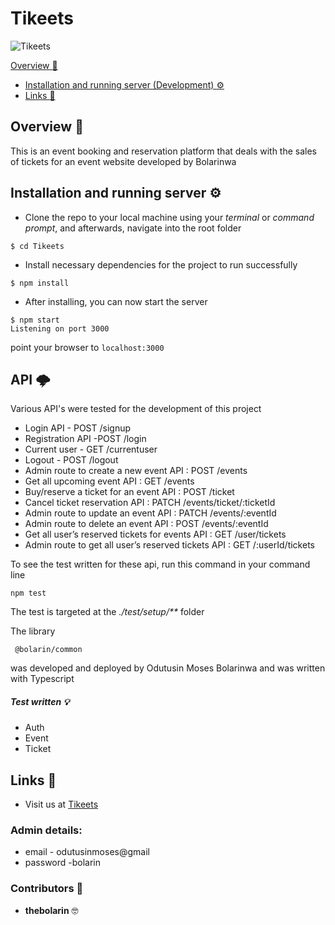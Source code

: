 # Tikeets

![Tikeets](https://github.com/thebolarin/Tikeets/workflows/test/badge.svg)


   [Overview :notebook_with_decorative_cover:](#overview-notebook_with_decorative_cover)
-   [Installation and running server (Development) :gear:](#installation-and-running-server-gear)
-   [Links :link:](#links-link)

## Overview :notebook_with_decorative_cover: 
This is an event booking and reservation platform that deals with the sales of tickets for an event website developed by Bolarinwa

## Installation and running server :gear:
* Clone the repo to your local machine using your _terminal_ or _command prompt_, and afterwards, navigate into the root folder  
```shell script
$ cd Tikeets
```

* Install necessary dependencies for the project to run successfully
```shell script
$ npm install
```

* After installing, you can now start the server
```shell script
$ npm start
Listening on port 3000
```

point your browser to ```localhost:3000```

## API :cloud_with_lightning: 
Various API's were tested for the development of this project
* Login API - POST /signup
* Registration API  -POST  /login
* Current user - GET /currentuser
* Logout - POST /logout
* Admin route to create a new event API : POST /events 
* Get all upcoming event API : GET /events
* Buy/reserve a ticket for an event API  : POST /ticket
* Cancel ticket reservation API : PATCH /events/ticket/:ticketId
* Admin route to update an event API : PATCH /events/:eventId
* Admin route to delete an event API : POST /events/:eventId
* Get all user’s reserved tickets for events API : GET /user/tickets
* Admin route to get all user’s reserved tickets API : GET /:userId/tickets

To see the test written for these api, run this command in your command line
```shell script
npm test
```
The test is targeted at the _./test/setup/**_ folder

The library 

```shell script
 @bolarin/common
```
was developed and deployed by Odutusin Moses Bolarinwa and was written with Typescript

##### Test written  :bulb:

* Auth  
* Event
* Ticket

## Links :link:

* Visit us at <a href="https://tikeett.herokuapp.com/" target="_blank">Tikeets</a>

### Admin details:
* email - odutusinmoses@gmail
* password -bolarin

### Contributors :book:
* **thebolarin** :nerd_face: